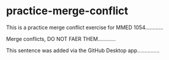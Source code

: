 # practice-merge-conflict

This is a practice merge conflict exercise for MMED 1054............

Merge conflicts, DO NOT FAER THEM............

This sentence was added via the GitHub Desktop app...............
